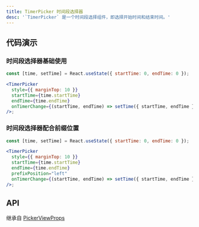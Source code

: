 ```yaml
---
title: TimerPicker 时间段选择器
desc: '`TimerPicker` 是一个时间段选择组件，即选择开始时间和结束时间。'
---
```


## 代码演示

### 时间段选择器基础使用

```jsx
const [time, setTime] = React.useState({ startTime: 0, endTime: 0 });

<TimerPicker
  style={{ marginTop: 10 }}
  startTime={time.startTime}
  endTime={time.endTime}
  onTimerChange={(startTime, endTime) => setTime({ startTime, endTime })}
/>;
```

### 时间段选择器配合前缀位置

```jsx
const [time, setTime] = React.useState({ startTime: 0, endTime: 0 });

<TimerPicker
  style={{ marginTop: 10 }}
  startTime={time.startTime}
  endTime={time.endTime}
  prefixPosition="left"
  onTimerChange={(startTime, endTime) => setTime({ startTime, endTime })}
/>;
```

## API

继承自 [PickerViewProps](/docs/data-entry/picker-view#api)

<API name="TimerPickerProps" />
